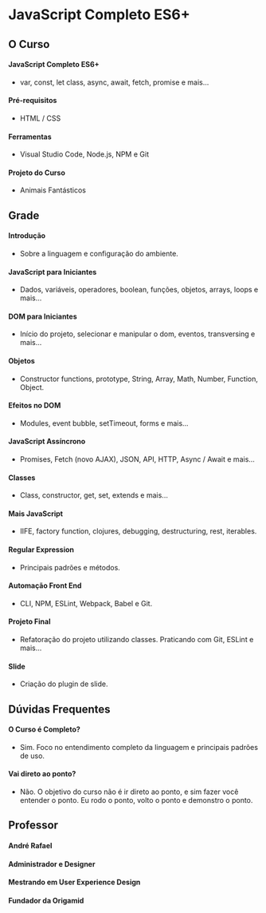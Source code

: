 # JavaScript Completo ES6+

## O Curso

#### JavaScript Completo ES6+
* var, const, let class, async, await, fetch, promise e mais...

#### Pré-requisitos
* HTML / CSS

#### Ferramentas
* Visual Studio Code, Node.js, NPM e Git

#### Projeto do Curso
* Animais Fantásticos

## Grade

#### Introdução
* Sobre a linguagem e configuração do ambiente.

#### JavaScript para Iniciantes
* Dados, variáveis, operadores, boolean, funções, objetos, arrays, loops e mais...

#### DOM para Iniciantes
* Início do projeto, selecionar e manipular o dom, eventos, transversing e mais...

#### Objetos
* Constructor functions, prototype, String, Array, Math, Number, Function, Object.

#### Efeitos no DOM
* Modules, event bubble, setTimeout, forms e mais...

#### JavaScript Assíncrono
* Promises, Fetch (novo AJAX), JSON, API, HTTP, Async / Await e mais...

#### Classes
* Class, constructor, get, set, extends e mais...

#### Mais JavaScript
* IIFE, factory function, clojures, debugging, destructuring, rest, iterables.

#### Regular Expression
* Principais padrões e métodos.

#### Automação Front End
* CLI, NPM, ESLint, Webpack, Babel e Git.

#### Projeto Final
* Refatoração do projeto utilizando classes. Praticando com Git, ESLint e mais...

#### Slide
* Criação do plugin de slide.

## Dúvidas Frequentes

#### O Curso é Completo?
* Sim. Foco no entendimento completo da linguagem e principais padrões de uso.

#### Vai direto ao ponto?
* Não. O objetivo do curso não é ir direto ao ponto, e sim fazer você entender o ponto. Eu rodo o ponto, volto o ponto e demonstro o ponto.

## Professor

#### André Rafael
#### Administrador e Designer
#### Mestrando em User Experience Design
#### Fundador da Origamid

